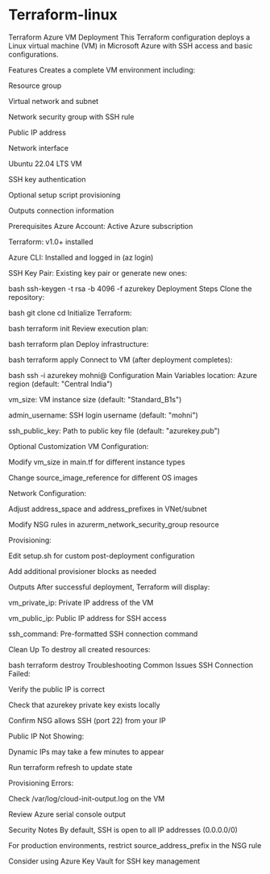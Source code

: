 # Terraform-linux
Terraform Azure VM Deployment
This Terraform configuration deploys a Linux virtual machine (VM) in Microsoft Azure with SSH access and basic configurations.

Features
Creates a complete VM environment including:

Resource group

Virtual network and subnet

Network security group with SSH rule

Public IP address

Network interface

Ubuntu 22.04 LTS VM

SSH key authentication

Optional setup script provisioning

Outputs connection information

Prerequisites
Azure Account: Active Azure subscription

Terraform: v1.0+ installed

Azure CLI: Installed and logged in (az login)

SSH Key Pair: Existing key pair or generate new ones:

bash
ssh-keygen -t rsa -b 4096 -f azurekey
Deployment Steps
Clone the repository:

bash
git clone <repository-url>
cd <repository-directory>
Initialize Terraform:

bash
terraform init
Review execution plan:

bash
terraform plan
Deploy infrastructure:

bash
terraform apply
Connect to VM (after deployment completes):

bash
ssh -i azurekey mohni@<public-ip>
Configuration
Main Variables
location: Azure region (default: "Central India")

vm_size: VM instance size (default: "Standard_B1s")

admin_username: SSH login username (default: "mohni")

ssh_public_key: Path to public key file (default: "azurekey.pub")

Optional Customization
VM Configuration:

Modify vm_size in main.tf for different instance types

Change source_image_reference for different OS images

Network Configuration:

Adjust address_space and address_prefixes in VNet/subnet

Modify NSG rules in azurerm_network_security_group resource

Provisioning:

Edit setup.sh for custom post-deployment configuration

Add additional provisioner blocks as needed

Outputs
After successful deployment, Terraform will display:

vm_private_ip: Private IP address of the VM

vm_public_ip: Public IP address for SSH access

ssh_command: Pre-formatted SSH connection command

Clean Up
To destroy all created resources:

bash
terraform destroy
Troubleshooting
Common Issues
SSH Connection Failed:

Verify the public IP is correct

Check that azurekey private key exists locally

Confirm NSG allows SSH (port 22) from your IP

Public IP Not Showing:

Dynamic IPs may take a few minutes to appear

Run terraform refresh to update state

Provisioning Errors:

Check /var/log/cloud-init-output.log on the VM

Review Azure serial console output

Security Notes
By default, SSH is open to all IP addresses (0.0.0.0/0)

For production environments, restrict source_address_prefix in the NSG rule

Consider using Azure Key Vault for SSH key management
